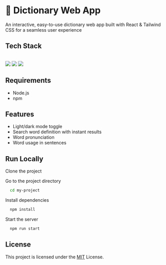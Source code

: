 
# 📕 Dictionary Web App 

An interactive, easy-to-use dictionary web app built with React & Tailwind CSS for a seamless user experience
## Tech Stack

<br>

 <img  src="https://readme-components.vercel.app/api?component=logo&fill=black&logo=react&animation=spin&svgfill=15d8fe"> 
  <img  src="https://readme-components.vercel.app/api?component=logo&fill=black&logo=javascript&svgfill=15d8fe"> 
 <img  src="https://readme-components.vercel.app/api?component=logo&fill=black&logo=tailwindcss&svgfill=15d8fe"> 


## Requirements

- Node.js
- npm

## Features

- Light/dark mode toggle
- Search word definition with instant results
- Word pronunciation
- Word usage in sentences



## Run Locally

Clone the project



Go to the project directory

```bash
  cd my-project
```

Install dependencies

```bash
  npm install
```

Start the server

```bash
  npm run start
```

<!-- ## Screenshots

![App Screenshot]('/public/assets/Screenshot.png') -->

## License

This project is licensed under the [MIT](https://choosealicense.com/licenses/mit/) License.
